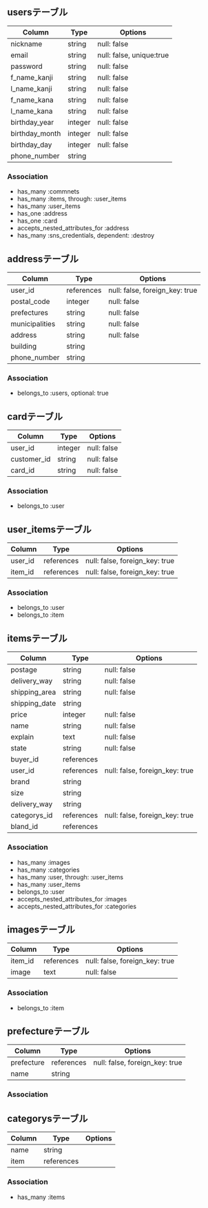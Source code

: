 ## usersテーブル
|Column|Type|Options|
|------|----|-------|
|nickname|string|null: false|
|email|string|null: false, unique:true|
|password|string|null: false|
|f_name_kanji|string|null: false|
|l_name_kanji|string|null: false|
|f_name_kana|string|null: false|
|l_name_kana|string|null: false|
|birthday_year|integer|null: false|
|birthday_month|integer|null: false|
|birthday_day|integer|null: false|
|phone_number|string||
### Association
- has_many :commnets
- has_many :items, through: :user_items
- has_many :user_items
- has_one :address
- has_one :card
- accepts_nested_attributes_for :address
- has_many :sns_credentials, dependent: :destroy

## addressテーブル
|Column|Type|Options|
|------|----|-------|
|user_id|references|null: false, foreign_key: true|
|postal_code|integer|null: false|
|prefectures|string|null: false|
|municipalities|string|null: false|
|address|string|null: false|
|building|string||
|phone_number|string||
### Association
- belongs_to :users, optional: true

## cardテーブル
|Column|Type|Options|
|------|----|-------|
|user_id|integer|null: false|
|customer_id|string|null: false|
|card_id|string|null: false|
### Association
- belongs_to :user

## user_itemsテーブル
|Column|Type|Options|
|------|----|-------|
|user_id|references|null: false, foreign_key: true|
|item_id|references|null: false, foreign_key: true|
### Association
- belongs_to :user
- belongs_to :item

## itemsテーブル
|Column|Type|Options|
|------|----|-------|
|postage|string|null: false|
|delivery_way|string|null: false|
|shipping_area|string|null: false|
|shipping_date|string||
|price|integer|null: false|
|name|string|null: false|
|explain|text|null: false|
|state|string|null: false|
|buyer_id|references|
|user_id|references|null: false, foreign_key: true|
|brand|string|
|size|string|
|delivery_way|string| 
|categorys_id|references|null: false, foreign_key: true|
|bland_id|references||

### Association
- has_many :images
- has_many :categories
- has_many :user, through: :user_items
- has_many :user_items
- belongs_to :user
- accepts_nested_attributes_for :images
- accepts_nested_attributes_for :categories


## imagesテーブル
|Column|Type|Options|
|------|----|-------|
|item_id|references|null: false, foreign_key: true|
|image|text|null: false|
### Association
- belongs_to :item

## prefectureテーブル
|Column|Type|Options|
|------|----|-------|
|prefecture|references|null: false, foreign_key: true|
|name|string||
### Association


## categorysテーブル
|Column|Type|Options|
|------|----|-------|
|name|string||
|item|references||
### Association
- has_many :items


